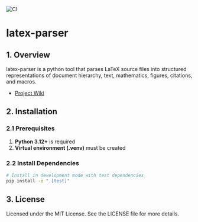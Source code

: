 ![CI](https://github.com/gradhouse/latex-parser/actions/workflows/ci.yml/badge.svg)

# latex-parser

## 1. Overview

latex-parser is a python tool that parses LaTeX source files into structured representations of document hierarchy, text, mathematics, figures, citations, and macros.

- [Project Wiki](https://github.com/gradhouse/latex-parser/wiki)

## 2. Installation

### 2.1 Prerequisites

1. **Python 3.12+** is required
2. **Virtual environment (.venv)** must be created

### 2.2 Install Dependencies

```bash
# Install in development mode with test dependencies
pip install -e ".[test]"
```

## 3. License

Licensed under the MIT License. See the LICENSE file for more details.

